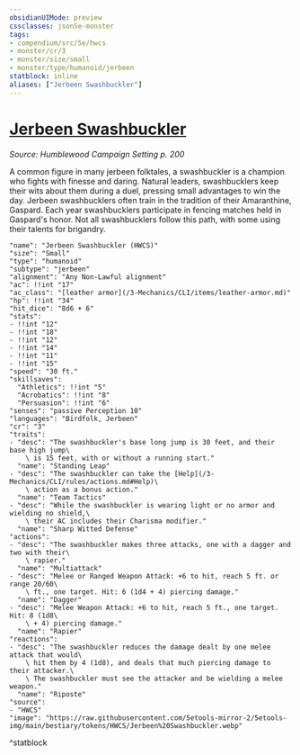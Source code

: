 ```yaml
---
obsidianUIMode: preview
cssclasses: json5e-monster
tags:
- compendium/src/5e/hwcs
- monster/cr/3
- monster/size/small
- monster/type/humanoid/jerbeen
statblock: inline
aliases: ["Jerbeen Swashbuckler"]
---
```

# [Jerbeen Swashbuckler](3-Mechanics/CLI/bestiary/humanoid/jerbeen-swashbuckler-hwcs.md)
*Source: Humblewood Campaign Setting p. 200*  

A common figure in many jerbeen folktales, a swashbuckler is a champion who fights with finesse and daring. Natural leaders, swashbucklers keep their wits about them during a duel, pressing small advantages to win the day. Jerbeen swashbucklers often train in the tradition of their Amaranthine, Gaspard. Each year swashbucklers participate in fencing matches held in Gaspard's honor. Not all swashbucklers follow this path, with some using their talents for brigandry.

```statblock
"name": "Jerbeen Swashbuckler (HWCS)"
"size": "Small"
"type": "humanoid"
"subtype": "jerbeen"
"alignment": "Any Non-Lawful alignment"
"ac": !!int "17"
"ac_class": "[leather armor](/3-Mechanics/CLI/items/leather-armor.md)"
"hp": !!int "34"
"hit_dice": "8d6 + 6"
"stats":
- !!int "12"
- !!int "18"
- !!int "12"
- !!int "14"
- !!int "11"
- !!int "15"
"speed": "30 ft."
"skillsaves":
  "Athletics": !!int "5"
  "Acrobatics": !!int "8"
  "Persuasion": !!int "6"
"senses": "passive Perception 10"
"languages": "Birdfolk, Jerbeen"
"cr": "3"
"traits":
- "desc": "The swashbuckler's base long jump is 30 feet, and their base high jump\
    \ is 15 feet, with or without a running start."
  "name": "Standing Leap"
- "desc": "The swashbuckler can take the [Help](/3-Mechanics/CLI/rules/actions.md#Help)\
    \ action as a bonus action."
  "name": "Team Tactics"
- "desc": "While the swashbuckler is wearing light or no armor and wielding no shield,\
    \ their AC includes their Charisma modifier."
  "name": "Sharp Witted Defense"
"actions":
- "desc": "The swashbuckler makes three attacks, one with a dagger and two with their\
    \ rapier."
  "name": "Multiattack"
- "desc": "Melee or Ranged Weapon Attack: +6 to hit, reach 5 ft. or range 20/60\
    \ ft., one target. Hit: 6 (1d4 + 4) piercing damage."
  "name": "Dagger"
- "desc": "Melee Weapon Attack: +6 to hit, reach 5 ft., one target. Hit: 8 (1d8\
    \ + 4) piercing damage."
  "name": "Rapier"
"reactions":
- "desc": "The swashbuckler reduces the damage dealt by one melee attack that would\
    \ hit them by 4 (1d8), and deals that much piercing damage to their attacker.\
    \ The swashbuckler must see the attacker and be wielding a melee weapon."
  "name": "Riposte"
"source":
- "HWCS"
"image": "https://raw.githubusercontent.com/5etools-mirror-2/5etools-img/main/bestiary/tokens/HWCS/Jerbeen%20Swashbuckler.webp"
```
^statblock